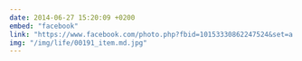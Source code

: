 ```yaml
---
date: 2014-06-27 15:20:09 +0200
embed: "facebook"
link: "https://www.facebook.com/photo.php?fbid=10153330862247524&set=a.10150345935997524.424350.558382523&type=3"
img: "/img/life/00191_item.md.jpg"
---
```

